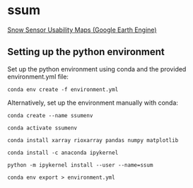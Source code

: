 # ssum

[Snow Sensor Usability Maps (Google Earth Engine)](https://code.earthengine.google.com/?scriptPath=users%2Fspestana%2Fssum%3Amain)

## Setting up the python environment

Set up the python environment using conda and the provided environment.yml file:

`conda env create -f environment.yml`

Alternatively, set up the environment manually with conda:

`conda create --name ssumenv`

`conda activate ssumenv`

`conda install xarray rioxarray pandas numpy matplotlib`

`conda install -c anaconda ipykernel`

`python -m ipykernel install --user --name=ssum`

`conda env export > environment.yml`
